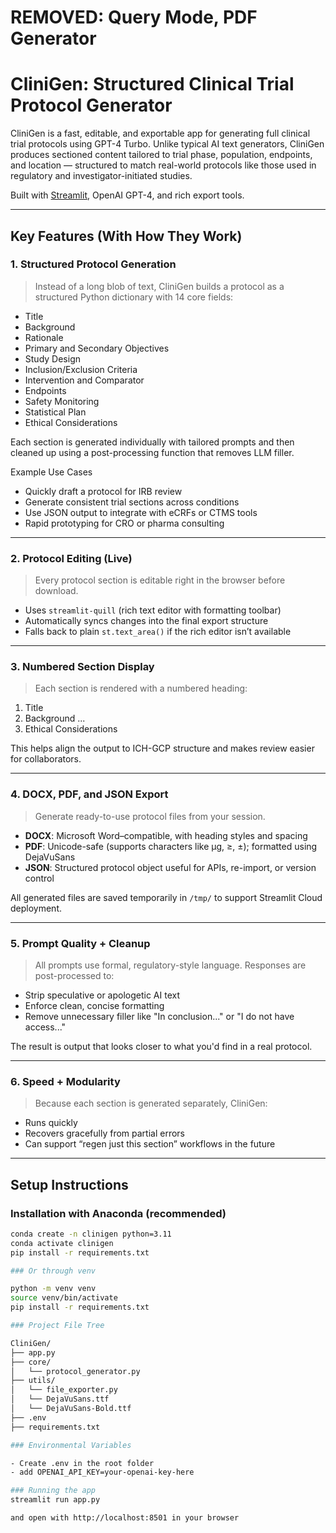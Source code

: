 # REMOVED: Query Mode, PDF Generator
# CliniGen: Structured Clinical Trial Protocol Generator

CliniGen is a fast, editable, and exportable app for generating full clinical trial protocols using GPT-4 Turbo. Unlike typical AI text generators, CliniGen produces sectioned content tailored to trial phase, population, endpoints, and location — structured to match real-world protocols like those used in regulatory and investigator-initiated studies.

Built with [Streamlit](https://streamlit.io), OpenAI GPT-4, and rich export tools.

---

## Key Features (With How They Work)

### 1. **Structured Protocol Generation**
> Instead of a long blob of text, CliniGen builds a protocol as a structured Python dictionary with 14 core fields:
- Title
- Background
- Rationale
- Primary and Secondary Objectives
- Study Design
- Inclusion/Exclusion Criteria
- Intervention and Comparator
- Endpoints
- Safety Monitoring
- Statistical Plan
- Ethical Considerations

Each section is generated individually with tailored prompts and then cleaned up using a post-processing function that removes LLM filler.

Example Use Cases
- Quickly draft a protocol for IRB review
- Generate consistent trial sections across conditions
- Use JSON output to integrate with eCRFs or CTMS tools
- Rapid prototyping for CRO or pharma consulting

---

### 2. **Protocol Editing (Live)**
> Every protocol section is editable right in the browser before download.

- Uses `streamlit-quill` (rich text editor with formatting toolbar)
- Automatically syncs changes into the final export structure
- Falls back to plain `st.text_area()` if the rich editor isn’t available

---

### 3. **Numbered Section Display**
> Each section is rendered with a numbered heading:
1. Title
2. Background
...
3. Ethical Considerations

This helps align the output to ICH-GCP structure and makes review easier for collaborators.

---

### 4. **DOCX, PDF, and JSON Export**
> Generate ready-to-use protocol files from your session.

- **DOCX**: Microsoft Word–compatible, with heading styles and spacing
- **PDF**: Unicode-safe (supports characters like μg, ≥, ±); formatted using DejaVuSans
- **JSON**: Structured protocol object useful for APIs, re-import, or version control

All generated files are saved temporarily in `/tmp/` to support Streamlit Cloud deployment.

---

### 5. **Prompt Quality + Cleanup**
> All prompts use formal, regulatory-style language. Responses are post-processed to:
- Strip speculative or apologetic AI text
- Enforce clean, concise formatting
- Remove unnecessary filler like "In conclusion..." or "I do not have access..."

The result is output that looks closer to what you'd find in a real protocol.

---

### 6. **Speed + Modularity**
> Because each section is generated separately, CliniGen:
- Runs quickly
- Recovers gracefully from partial errors
- Can support “regen just this section” workflows in the future

---

## Setup Instructions

### Installation with Anaconda (recommended)

```bash
conda create -n clinigen python=3.11
conda activate clinigen
pip install -r requirements.txt

### Or through venv

python -m venv venv
source venv/bin/activate
pip install -r requirements.txt

### Project File Tree

CliniGen/
├── app.py
├── core/
│   └── protocol_generator.py
├── utils/
│   └── file_exporter.py
│   └── DejaVuSans.ttf
│   └── DejaVuSans-Bold.ttf
├── .env
├── requirements.txt

### Environmental Variables

- Create .env in the root folder
- add OPENAI_API_KEY=your-openai-key-here

### Running the app
streamlit run app.py

and open with http://localhost:8501 in your browser
